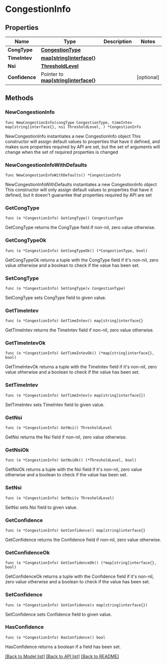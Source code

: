 # CongestionInfo

## Properties

Name | Type | Description | Notes
------------ | ------------- | ------------- | -------------
**CongType** | [**CongestionType**](CongestionType.md) |  | 
**TimeIntev** | [**map[string]interface{}**](object.md) |  | 
**Nsi** | [**ThresholdLevel**](ThresholdLevel.md) |  | 
**Confidence** | Pointer to [**map[string]interface{}**](object.md) |  | [optional] 

## Methods

### NewCongestionInfo

`func NewCongestionInfo(congType CongestionType, timeIntev map[string]interface{}, nsi ThresholdLevel, ) *CongestionInfo`

NewCongestionInfo instantiates a new CongestionInfo object
This constructor will assign default values to properties that have it defined,
and makes sure properties required by API are set, but the set of arguments
will change when the set of required properties is changed

### NewCongestionInfoWithDefaults

`func NewCongestionInfoWithDefaults() *CongestionInfo`

NewCongestionInfoWithDefaults instantiates a new CongestionInfo object
This constructor will only assign default values to properties that have it defined,
but it doesn't guarantee that properties required by API are set

### GetCongType

`func (o *CongestionInfo) GetCongType() CongestionType`

GetCongType returns the CongType field if non-nil, zero value otherwise.

### GetCongTypeOk

`func (o *CongestionInfo) GetCongTypeOk() (*CongestionType, bool)`

GetCongTypeOk returns a tuple with the CongType field if it's non-nil, zero value otherwise
and a boolean to check if the value has been set.

### SetCongType

`func (o *CongestionInfo) SetCongType(v CongestionType)`

SetCongType sets CongType field to given value.


### GetTimeIntev

`func (o *CongestionInfo) GetTimeIntev() map[string]interface{}`

GetTimeIntev returns the TimeIntev field if non-nil, zero value otherwise.

### GetTimeIntevOk

`func (o *CongestionInfo) GetTimeIntevOk() (*map[string]interface{}, bool)`

GetTimeIntevOk returns a tuple with the TimeIntev field if it's non-nil, zero value otherwise
and a boolean to check if the value has been set.

### SetTimeIntev

`func (o *CongestionInfo) SetTimeIntev(v map[string]interface{})`

SetTimeIntev sets TimeIntev field to given value.


### GetNsi

`func (o *CongestionInfo) GetNsi() ThresholdLevel`

GetNsi returns the Nsi field if non-nil, zero value otherwise.

### GetNsiOk

`func (o *CongestionInfo) GetNsiOk() (*ThresholdLevel, bool)`

GetNsiOk returns a tuple with the Nsi field if it's non-nil, zero value otherwise
and a boolean to check if the value has been set.

### SetNsi

`func (o *CongestionInfo) SetNsi(v ThresholdLevel)`

SetNsi sets Nsi field to given value.


### GetConfidence

`func (o *CongestionInfo) GetConfidence() map[string]interface{}`

GetConfidence returns the Confidence field if non-nil, zero value otherwise.

### GetConfidenceOk

`func (o *CongestionInfo) GetConfidenceOk() (*map[string]interface{}, bool)`

GetConfidenceOk returns a tuple with the Confidence field if it's non-nil, zero value otherwise
and a boolean to check if the value has been set.

### SetConfidence

`func (o *CongestionInfo) SetConfidence(v map[string]interface{})`

SetConfidence sets Confidence field to given value.

### HasConfidence

`func (o *CongestionInfo) HasConfidence() bool`

HasConfidence returns a boolean if a field has been set.


[[Back to Model list]](../README.md#documentation-for-models) [[Back to API list]](../README.md#documentation-for-api-endpoints) [[Back to README]](../README.md)


